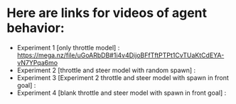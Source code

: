 # Here are links for videos of agent behavior:
 - Experiment 1 [only throttle model] : https://mega.nz/file/uGoARbDB#1i4v4DijoBFfTftPTPt1CvTUaKtCdEYA-vN7YPqa6mo
 - Experiment 2 [throttle and steer model with random spawn] :
 - Experiment 3 [Experiment 2 throttle and steer model with spawn in front goal] :
 - Experiment 4 [blank throttle and steer model with spawn in front goal] :
